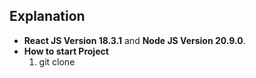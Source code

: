  ## Explanation
- **React JS Version 18.3.1** and **Node JS Version 20.9.0**.
- **How to start Project**
    1. git clone    